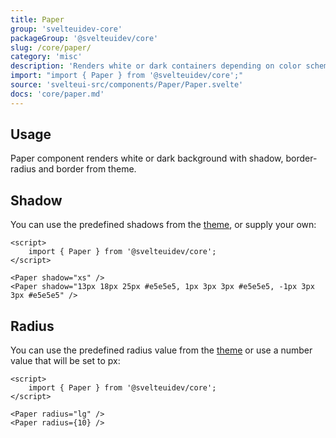 ```yaml
---
title: Paper
group: 'svelteuidev-core'
packageGroup: '@svelteuidev/core'
slug: /core/paper/
category: 'misc'
description: 'Renders white or dark containers depending on color scheme'
import: "import { Paper } from '@svelteuidev/core';"
source: 'svelteui-src/components/Paper/Paper.svelte'
docs: 'core/paper.md'
---
```


<script>
    import { Demo, PaperDemos } from '@svelteuidev/demos';
    import { Heading } from 'components';
</script>

<Heading />

## Usage

Paper component renders white or dark background with shadow, border-radius and border from theme.

<Demo demo={PaperDemos.configurator} />

## Shadow

You can use the predefined shadows from the [theme](theming/default-theme#shadows), or supply your own:

```svelte
<script>
	import { Paper } from '@svelteuidev/core';
</script>

<Paper shadow="xs" />
<Paper shadow="13px 18px 25px #e5e5e5, 1px 3px 3px #e5e5e5, -1px 3px 3px #e5e5e5" />
```

## Radius

You can use the predefined radius value from the [theme](theming/default-theme#radius) or use a number value that will be set to px:

```svelte
<script>
	import { Paper } from '@svelteuidev/core';
</script>

<Paper radius="lg" />
<Paper radius={10} />
```
